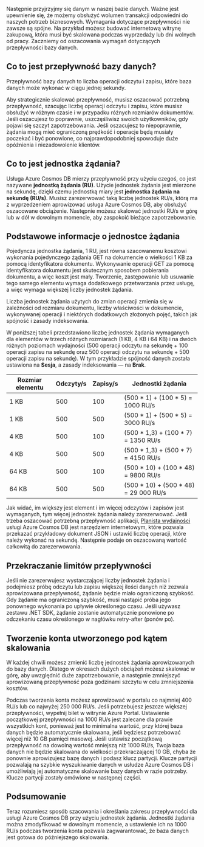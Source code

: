 Następnie przyjrzyjmy się danym w naszej bazie danych. Ważne jest upewnienie się, że możemy obsłużyć wolumen transakcji odpowiedni do naszych potrzeb biznesowych. Wymagania dotyczące przepływności nie zawsze są spójne. Na przykład możesz budować internetową witrynę zakupową, która musi być skalowana podczas wyprzedaży lub dni wolnych od pracy. Zaczniemy od oszacowania wymagań dotyczących przepływności bazy danych.

## <a name="what-is-database-throughput"></a>Co to jest przepływność bazy danych? 

Przepływność bazy danych to liczba operacji odczytu i zapisu, które baza danych może wykonać w ciągu jednej sekundy. 

Aby strategicznie skalować przepływność, musisz oszacować potrzebną przepływność, szacując liczbę operacji odczytu i zapisu, które musisz obsłużyć w różnym czasie i w przypadku różnych rozmiarów dokumentów. Jeśli oszacujesz to poprawnie, uszczęśliwisz swoich użytkowników, gdy pojawi się szczyt zapotrzebowania. Jeśli oszacujesz to niepoprawnie, żądania mogą mieć ograniczoną prędkość i operacje będą musiały poczekać i być ponowione, co najprawdopodobniej spowoduje duże opóźnienia i niezadowolenie klientów.

## <a name="what-is-a-request-unit"></a>Co to jest jednostka żądania?

Usługa Azure Cosmos DB mierzy przepływność przy użyciu czegoś, co jest nazywane **jednostką żądania (RU)**. Użycie jednostek żądania jest mierzone na sekundę, dzięki czemu jednostką miary jest **jednostka żądania na sekundę (RU/s)**. Musisz zarezerwować taką liczbę jednostek RU/s, którą ma z wyprzedzeniem aprowizować usługa Azure Cosmos DB, aby obsłużyć oszacowane obciążenie. Następnie możesz skalować jednostki RU/s w górę lub w dół w dowolnym momencie, aby zaspokoić bieżące zapotrzebowanie.

## <a name="request-unit-basics"></a>Podstawowe informacje o jednostce żądania

Pojedyncza jednostka żądania, 1 RU, jest równa szacowanemu kosztowi wykonania pojedynczego żądania GET na dokumencie o wielkości 1 KB za pomocą identyfikatora dokumentu. Wykonywanie operacji GET za pomocą identyfikatora dokumentu jest skutecznym sposobem pobierania dokumentu, a więc koszt jest mały. Tworzenie, zastępowanie lub usuwanie tego samego elementu wymaga dodatkowego przetwarzania przez usługę, a więc wymaga większej liczby jednostek żądania.

Liczba jednostek żądania użytych do zmian operacji zmienia się w zależności od rozmiaru dokumentu, liczby właściwości w dokumencie, wykonywanej operacji i niektórych dodatkowych złożonych pojęć, takich jak spójność i zasady indeksowania.

W poniższej tabeli przedstawiono liczbę jednostek żądania wymaganych dla elementów w trzech różnych rozmiarach (1 KB, 4 KB i 64 KB) i na dwóch różnych poziomach wydajności (500 operacji odczytu na sekundę + 100 operacji zapisu na sekundę oraz 500 operacji odczytu na sekundę + 500 operacji zapisu na sekundę). W tym przykładzie spójność danych została ustawiona na **Sesja**, a zasady indeksowania — na **Brak**.

| Rozmiar elementu | Odczyty/s | Zapisy/s | Jednostki żądania
| --- | --- | --- | --- |
| 1 KB | 500 | 100 | (500 * 1) + (100 * 5) = 1000 RU/s
| 1 KB | 500 | 500 | (500 * 1) + (500 * 5) = 3000 RU/s
| 4 KB | 500 | 100 | (500 * 1,3) + (100 * 7) = 1350 RU/s
| 4 KB | 500 | 500 | (500 * 1,3) + (500 * 7) = 4150 RU/s
| 64 KB | 500 | 100 | (500 * 10) + (100 * 48) = 9800 RU/s
| 64 KB | 500 | 500 | (500 * 10) + (500 * 48) = 29 000 RU/s
 
Jak widać, im większy jest element i im więcej odczytów i zapisów jest wymaganych, tym więcej jednostek żądania należy zarezerwować. Jeśli trzeba oszacować potrzebną przepływność aplikacji, [Planista wydajności](https://www.documentdb.com/capacityplanner) usługi Azure Cosmos DB jest narzędziem internetowym, które pozwala przekazać przykładowy dokument JSON i ustawić liczbę operacji, które należy wykonać na sekundę. Następnie podaje on oszacowaną wartość całkowitą do zarezerwowania.

## <a name="exceeding-throughput-limits"></a>Przekraczanie limitów przepływności

Jeśli nie zarezerwujesz wystarczającej liczby jednostek żądania i podejmiesz próbę odczytu lub zapisu większej ilości danych niż zezwala aprowizowana przepływność, żądanie będzie miało ograniczoną szybkość. Gdy żądanie ma ograniczoną szybkość, musi nastąpić próba jego ponownego wykonania po upływie określonego czasu. Jeśli używasz zestawu .NET SDK, żądanie zostanie automatycznie ponowione po odczekaniu czasu określonego w nagłówku retry-after (ponów po).

## <a name="creating-an-account-built-to-scale"></a>Tworzenie konta utworzonego pod kątem skalowania

W każdej chwili możesz zmienić liczbę jednostek żądania aprowizowanych do bazy danych. Dlatego w okresach dużych obciążeń możesz skalować w górę, aby uwzględnić duże zapotrzebowanie, a następnie zmniejszyć aprowizowaną przepływność poza godzinami szczytu w celu zmniejszenia kosztów.

Podczas tworzenia konta możesz aprowizować w portalu co najmniej 400 RU/s lub co najwyżej 250 000 RU/s. Jeśli potrzebujesz jeszcze większej przepływności, wypełnij bilet w witrynie Azure Portal. Ustawienie początkowej przepływności na 1000 RU/s jest zalecane dla prawie wszystkich kont, ponieważ jest to minimalna wartość, przy której baza danych będzie automatycznie skalowana, jeśli będziesz potrzebować więcej niż 10 GB pamięci masowej. Jeśli ustawisz początkową przepływność na dowolną wartość mniejszą niż 1000 RU/s, Twoja baza danych nie będzie skalowana do wielkości przekraczającej 10 GB, chyba że ponownie aprowizujesz bazę danych i podasz klucz partycji. Klucze partycji pozwalają na szybkie wyszukiwanie danych w usłudze Azure Cosmos DB i umożliwiają jej automatyczne skalowanie bazy danych w razie potrzeby. Klucze partycji zostały omówione w następnej części.

## <a name="summary"></a>Podsumowanie

Teraz rozumiesz sposób szacowania i określania zakresu przepływności dla usługi Azure Cosmos DB przy użyciu jednostek żądania. Jednostki żądania można zmodyfikować w dowolnym momencie, a ustawienie ich na 1000 RU/s podczas tworzenia konta pozwala zagwarantować, że baza danych jest gotowa do późniejszego skalowania.